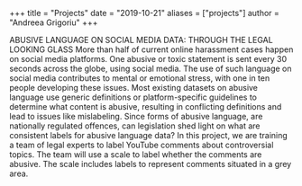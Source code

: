 +++
title = "Projects"
date = "2019-10-21"
aliases = ["projects"]
author = "Andreea Grigoriu"
+++

ABUSIVE LANGUAGE ON SOCIAL MEDIA DATA: THROUGH THE LEGAL LOOKING GLASS
More than half of current online harassment cases happen on social media platforms. One abusive or toxic statement is sent every 30 seconds across the globe, using social media. The use of such language on social media contributes to mental or emotional stress, with one in ten people developing these issues. Most existing datasets on abusive language use generic definitions or platform-specific guidelines to determine what content is abusive, resulting in conflicting definitions and  lead to issues like mislabeling. Since forms of abusive language, are nationally regulated offences, can legislation shed light on what are consistent labels for abusive language data? In this project, we are training a team of legal experts to label YouTube comments about controversial topics. The team will use a scale to label whether the comments are abusive. The scale includes labels to represent comments situated in a grey area.
